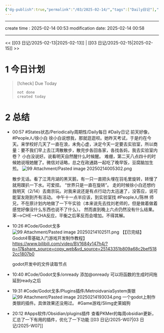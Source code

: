 ```yaml
---
{"dg-publish":true,"permalink":"/03/2025-02-14/","tags":["Daily日记"],"noteIcon":"","created":"2025-01-31T00:35","updated":"2025-07-01T13:38"}
---
```



---
create time : 2025-02-14 00:53
modification date: 2025-02-14 00:58

---

<< [[03 日记/2025-02-13\|2025-02-13]]  |  [[03 日记/2025-02-15\|2025-02-15]]  >>

# 1 今日计划
>[!check] Due Today
> ```tasks
> not done 
> created today
> ```

# 2 总结

- 00:57 
    #States状态/Periodically周期性/Daily每日 #Daily日记
    前天好像， #People人/徐小白 徐小白说想我，那就逛逛呗。她昨天考试，于是约在今天。来学校好几天了一直在浪，未免心虚，决定今天一定要去实验室，所以商量：要不我们早上去江湾散散步，散完步各回各家，各找各妈，我去实验室内卷？
    小白没说好。说看明天自然醒什么时候醒。
    难绷，第二天八点四十的时候她说哦她醒了。微信对话略，总之在政通路一起吃了晚早饭，豆腐脑加生煎。
    ![99 Attachment/Pasted image 20250214005302.png](/img/user/99%20Attachment/Pasted%20image%2020250214005302.png)
    
    散步无话。看了江湾月湖的黑天鹅，有一只一直把头埋在羽毛里旋转，转慢了就用蹼扒一下水。可爱捏。
    “世界只是一直在旋转”。
    走的时候徐小白还想约我明天（2/14）去南京玩。对我来说还是有点行动力太迅速了，没答应，说可能室友刚到齐有活动。
    中午十一点半应该，到实验室找 #People人/陈林 师兄，不在原计划内地做了一下午实验（本来说先去找刘老师的，但是做着做着感觉好像没什么东西也说不了什么）。
    然而直到晚上六点仍然没有什么结果。苯-->CHE-->CHA反应，平衡之后苯反而会增加。不得其解。
- 10:26 
    #Code/Godot戈多
    ![99 Attachment/Pasted image 20250214102511.png](/img/user/99%20Attachment/Pasted%20image%2020250214102511.png)
    【【已完结】Godot4零基础入门游戏开发制作教程】 https://www.bilibili.com/video/BV1684y147h4/?p=17&share_source=copy_web&vd_source=25143351b809a68c2bef5182cc1807b0
    
    godot开发中的文件读取节点 
- 10:40 
    #Code/Godot戈多/onready
    添加@onready 可以将函数的生成时间拖延到ready之后 
- 19:31 
    #Code/Godot戈多/Plugins插件/MetroidvaniaSystem类银
    ![99 Attachment/Pasted image 20250214193034.png](/img/user/99%20Attachment/Pasted%20image%2020250214193034.png)
    一个godot上制作类银的插件。具体效果还没用过。
    #Game游戏/Slimg史莱姆狗
     
- 20:12 
    #Apps软件/Obsidian/plugins插件 
    查看PKMer的每周obsidian更新，汇总了一下有用的插件，优化了一下功能
    [[03 日记/2025-W07\|03 日记/2025-W07]]